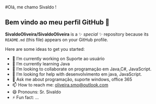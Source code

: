 #Olá, me chamo Sivaldo !
## Bem vindo ao meu perfil  GitHub 👋


**SivaldoOliveira/SivaldoOliveira** is a ✨ _special_ ✨ repository because its `README.md` (this file) appears on your GitHub profile.

Here are some ideas to get you started:

- 🔭 I’m currently working on Suporte ao usuário
- 🌱 I’m currently learning Java 
- 👯 I’m looking to collaborate on programação em Java,C#, JavaScript.
- 🤔 I’m looking for help with desenvolvimento em java, JavaScript.
- 💬 Ask me about programação, suporte windows, office 365
- 📫 How to reach me: oliveira.smo@outlook.com
- 😄 Pronouns: Sr. Sivaldo
- ⚡ Fun fact: ...

